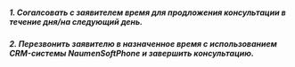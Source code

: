 ##### 1. Согалсовать с заявителем время для продложения консультации в течение дня/на следующий день.
##### 2. Перезвонить заявителю в назначенное время с использованием CRM-системы NaumenSoftPhone и завершить консультацию.
